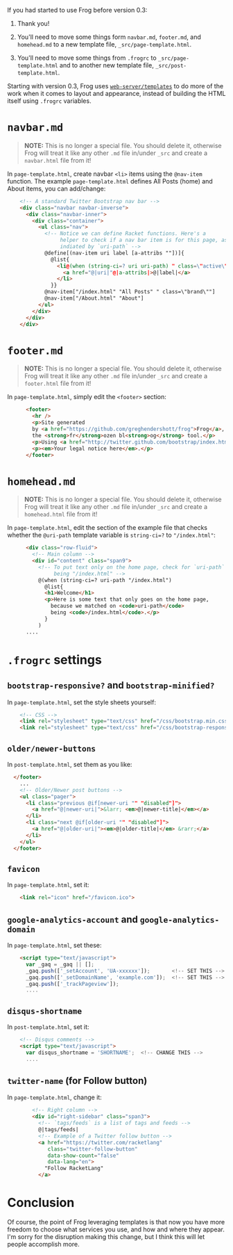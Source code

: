 If you had started to use Frog before version 0.3:

1. Thank you!

2. You'll need to move some things form `navbar.md`, `footer.md`, and
`homehead.md` to a new template file, `_src/page-template.html`.

3. You'll need to move some things from `.frogrc` to
`_src/page-template.html` and to another new template file,
`_src/post-template.html`.

Starting with version 0.3, Frog uses
[`web-server/templates`](http://docs.racket-lang.org/web-server/templates.html)
to do more of the work when it comes to layout and appearance, instead
of building the HTML itself using `.frogrc` variables.

# `navbar.md`

> **NOTE:** This is no longer a special file. You should delete it,
> otherwise Frog will treat it like any other `.md` file in/under `_src`
> and create a `navbar.html` file from it!

In `page-template.html`, create navbar `<li>` items using the
`@nav-item` function. The example `page-template.html` defines All
Posts (home) and About items, you can add/change:

```html
    <!-- A standard Twitter Bootstrap nav bar -->
    <div class="navbar navbar-inverse">
      <div class="navbar-inner">
        <div class="container">
          <ul class="nav">
            <!-- Notice we can define Racket functions. Here's a
                 helper to check if a nav bar item is for this page, as
                 indiated by `uri-path` -->
            @define[(nav-item uri label [a-attribs ""])]{
              @list{
                <li@(when (string-ci=? uri uri-path) " class=\"active\"")>
                  <a href="@|uri|"@|a-attribs|>@|label|</a>
                </li>
              }}
            @nav-item["/index.html" "All Posts" " class=\"brand\""]
            @nav-item["/About.html" "About"]
          </ul>
        </div>
      </div>
    </div>
```

# `footer.md`

> **NOTE:** This is no longer a special file. You should delete it,
> otherwise Frog will treat it like any other `.md` file in/under `_src`
> and create a `footer.html` file from it!

In `page-template.html`, simply edit the `<footer>` section:

```html
      <footer>
        <hr />
        <p>Site generated
        by <a href="https://github.com/greghendershott/frog">Frog</a>,
        the <strong>fr</strong>ozen bl<strong>og</strong> tool.</p>
        <p>Using <a href="http://twitter.github.com/bootstrap/index.html">Bootstrap</a>.</p>
        <p><em>Your legal notice here</em>.</p>
      </footer>
```

# `homehead.md`

> **NOTE:** This is no longer a special file. You should delete it,
> otherwise Frog will treat it like any other `.md` file in/under `_src`
> and create a `homehead.html` file from it!

In `page-template.html`, edit the section of the example file that
checks whether the `@uri-path` template variable is `string-ci=?` to
`"/index.html"`:

```html
      <div class="row-fluid">
        <!-- Main column -->
        <div id="content" class="span9">
          <!-- To put text only on the home page, check for `uri-path`
               being "/index.html" -->
          @(when (string-ci=? uri-path "/index.html")
            @list{
            <h1>Welcome</h1>
            <p>Here is some text that only goes on the home page,
              because we matched on <code>uri-path</code>
              being <code>/index.html</code>.</p>
            }
          )
      ....
```

# `.frogrc` settings

## `bootstrap-responsive?` and `bootstrap-minified?`

In `page-template.html`, set the style sheets yourself:

```html
    <!-- CSS -->
    <link rel="stylesheet" type="text/css" href="/css/bootstrap.min.css">
    <link rel="stylesheet" type="text/css" href="/css/bootstrap-responsive.min.css">
```

## `older/newer-buttons`

In `post-template.html`, set them as you like:

```html
  </footer>
    ...
    <!-- Older/Newer post buttons -->
    <ul class="pager">
      <li class="previous @if[newer-uri "" "disabled"]">
        <a href="@|newer-uri|">&larr; <em>@|newer-title|</em></a>
      </li>
      <li class="next @if[older-uri "" "disabled"]">
        <a href="@|older-uri|"><em>@|older-title|</em> &rarr;</a>
      </li>
    </ul>
  </footer>
```

## `favicon`

In `page-template.html`, set it:

```html
    <link rel="icon" href="/favicon.ico">
```

## `google-analytics-account` and `google-analytics-domain`

In `page-template.html`, set these:

```html
    <script type="text/javascript">
      var _gaq = _gaq || [];
      _gaq.push(['_setAccount', 'UA-xxxxxx']);       <!-- SET THIS -->
      _gaq.push(['_setDomainName', 'example.com']);  <!-- SET THIS -->
      _gaq.push(['_trackPageview']);
      ....
```

## `disqus-shortname`

In `post-template.html`, set it:

```html
    <!-- Disqus comments -->
    <script type="text/javascript">
      var disqus_shortname = 'SHORTNAME';  <!-- CHANGE THIS -->
      ....
```

## `twitter-name` (for Follow button)

In `page-template.html`, change it:

```html
        <!-- Right column -->
        <div id="right-sidebar" class="span3">
          <!-- `tags/feeds` is a list of tags and feeds -->
          @|tags/feeds|
          <!-- Example of a Twitter follow button -->
          <a href="https://twitter.com/racketlang"
             class="twitter-follow-button"
             data-show-count="false"
             data-lang="en">
            "Follow RacketLang"
          </a>
```

# Conclusion

Of course, the point of Frog leveraging templates is that now you have
more freedom to choose what services you use, and how and where they
appear. I'm sorry for the disruption making this change, but I think
this will let people accomplish more.
